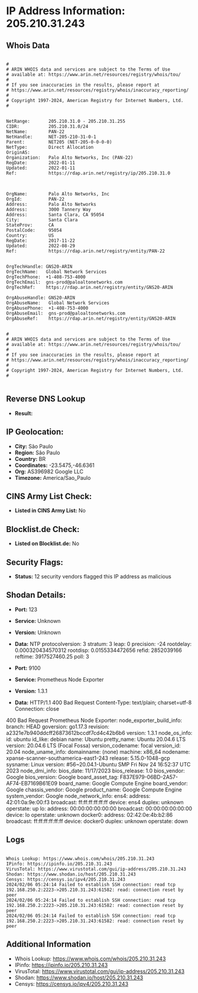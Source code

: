 # IP Address Information: 205.210.31.243

## Whois Data
```

#
# ARIN WHOIS data and services are subject to the Terms of Use
# available at: https://www.arin.net/resources/registry/whois/tou/
#
# If you see inaccuracies in the results, please report at
# https://www.arin.net/resources/registry/whois/inaccuracy_reporting/
#
# Copyright 1997-2024, American Registry for Internet Numbers, Ltd.
#


NetRange:       205.210.31.0 - 205.210.31.255
CIDR:           205.210.31.0/24
NetName:        PAN-22
NetHandle:      NET-205-210-31-0-1
Parent:         NET205 (NET-205-0-0-0-0)
NetType:        Direct Allocation
OriginAS:       
Organization:   Palo Alto Networks, Inc (PAN-22)
RegDate:        2022-01-11
Updated:        2022-01-11
Ref:            https://rdap.arin.net/registry/ip/205.210.31.0



OrgName:        Palo Alto Networks, Inc
OrgId:          PAN-22
Address:        Palo Alto Networks
Address:        3000 Tannery Way
Address:        Santa Clara, CA 95054
City:           Santa Clara
StateProv:      CA
PostalCode:     95054
Country:        US
RegDate:        2017-11-22
Updated:        2022-08-29
Ref:            https://rdap.arin.net/registry/entity/PAN-22


OrgTechHandle: GNS20-ARIN
OrgTechName:   Global Network Services 
OrgTechPhone:  +1-408-753-4000 
OrgTechEmail:  gns-prod@paloaltonetworks.com
OrgTechRef:    https://rdap.arin.net/registry/entity/GNS20-ARIN

OrgAbuseHandle: GNS20-ARIN
OrgAbuseName:   Global Network Services 
OrgAbusePhone:  +1-408-753-4000 
OrgAbuseEmail:  gns-prod@paloaltonetworks.com
OrgAbuseRef:    https://rdap.arin.net/registry/entity/GNS20-ARIN


#
# ARIN WHOIS data and services are subject to the Terms of Use
# available at: https://www.arin.net/resources/registry/whois/tou/
#
# If you see inaccuracies in the results, please report at
# https://www.arin.net/resources/registry/whois/inaccuracy_reporting/
#
# Copyright 1997-2024, American Registry for Internet Numbers, Ltd.
#


```
## Reverse DNS Lookup
- **Result:** 

## IP Geolocation:
- **City:** São Paulo
- **Region:** São Paulo
- **Country:** BR
- **Coordinates:** -23.5475,-46.6361
- **Org:** AS396982 Google LLC
- **Timezone:** America/Sao_Paulo

## CINS Army List Check:
- **Listed in CINS Army List:** 
No

## Blocklist.de Check:
- **Listed on Blocklist.de:** 
No

## Security Flags:
- **Status:** 12 security vendors flagged this IP address as malicious

## Shodan Details:
- **Port:** 123
- **Service:** Unknown
- **Version:** Unknown
- **Data:** NTP
protocolversion: 3
stratum: 3
leap: 0
precision: -24
rootdelay: 0.000320434570312
rootdisp: 0.0155334472656
refid: 2852039166
reftime: 3917527460.25
poll: 3



- **Port:** 9100
- **Service:** Prometheus Node Exporter
- **Version:** 1.3.1
- **Data:** HTTP/1.1 400 Bad Request
Content-Type: text/plain; charset=utf-8
Connection: close

400 Bad Request
Prometheus Node Exporter:
  node_exporter_build_info:
    branch: HEAD
    goversion: go1.17.3
    revision: a2321e7b940ddcff26873612bccdf7cd4c42b6b6
    version: 1.3.1
  node_os_info:
    id: ubuntu
    id_like: debian
    name: Ubuntu
    pretty_name: Ubuntu 20.04.6 LTS
    version: 20.04.6 LTS (Focal Fossa)
    version_codename: focal
    version_id: 20.04
  node_uname_info:
    domainname: (none)
    machine: x86_64
    nodename: xpanse-scanner-southamerica-east1-243
    release: 5.15.0-1048-gcp
    sysname: Linux
    version: #56~20.04.1-Ubuntu SMP Fri Nov 24 16:52:37 UTC 2023
  node_dmi_info:
    bios_date: 11/17/2023
    bios_release: 1.0
    bios_vendor: Google
    bios_version: Google
    board_asset_tag: F837E979-06BD-2A57-AF74-EB7169B61E09
    board_name: Google Compute Engine
    board_vendor: Google
    chassis_vendor: Google
    product_name: Google Compute Engine
    system_vendor: Google
  node_network_info:
    ens4:
      address: 42:01:0a:9e:00:f3
      broadcast: ff:ff:ff:ff:ff:ff
      device: ens4
      duplex: unknown
      operstate: up
    lo:
      address: 00:00:00:00:00:00
      broadcast: 00:00:00:00:00:00
      device: lo
      operstate: unknown
    docker0:
      address: 02:42:0e:4b:b2:86
      broadcast: ff:ff:ff:ff:ff:ff
      device: docker0
      duplex: unknown
      operstate: down


## Logs
```

Whois Lookup: https://www.whois.com/whois/205.210.31.243
IPinfo: https://ipinfo.io/205.210.31.243
VirusTotal: https://www.virustotal.com/gui/ip-address/205.210.31.243
Shodan: https://www.shodan.io/host/205.210.31.243
Censys: https://censys.io/ipv4/205.210.31.243
2024/02/06 05:24:14 Failed to establish SSH connection: read tcp 192.168.250.2:2223->205.210.31.243:61582: read: connection reset by peer
2024/02/06 05:24:14 Failed to establish SSH connection: read tcp 192.168.250.2:2223->205.210.31.243:61582: read: connection reset by peer
2024/02/06 05:24:14 Failed to establish SSH connection: read tcp 192.168.250.2:2223->205.210.31.243:61582: read: connection reset by peer

```
## Additional Information
- Whois Lookup: https://www.whois.com/whois/205.210.31.243
- IPinfo: https://ipinfo.io/205.210.31.243
- VirusTotal: https://www.virustotal.com/gui/ip-address/205.210.31.243
- Shodan: https://www.shodan.io/host/205.210.31.243
- Censys: https://censys.io/ipv4/205.210.31.243

